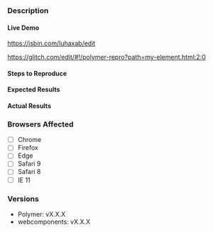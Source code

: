 <!--
If you are asking a question rather than filing a bug, try one of these instead:
- StackOverflow (https://stackoverflow.com/questions/tagged/polymer)
- Polymer Slack Channel (https://bit.ly/polymerslack)
- Mailing List (https://groups.google.com/forum/#!forum/polymer-dev)
-->
<!-- Instructions For Filing a Bug: https://github.com/Polymer/polymer/blob/master/CONTRIBUTING.md#filing-bugs -->
### Description
<!-- Example: Error thrown when calling `appendChild` on Polymer element -->

#### Live Demo
<!-- jsBin starting point (fork and edit) -->
https://jsbin.com/luhaxab/edit
<!-- glitch.me starting point (remix and edit -- must be logged in to persist!) -->
https://glitch.com/edit/#!/polymer-repro?path=my-element.html:2:0
<!-- ...or provide your own repro URL -->

#### Steps to Reproduce
<!--
Example:

1. Create `my-element`
2. Append `my-element` to document.body
3. Create `div`.
4. Append `div` to `my-element`
-->


#### Expected Results
<!-- Example: No error is throw -->

#### Actual Results
<!-- Example: Error is thrown -->

### Browsers Affected
<!-- Check all that apply -->
- [ ] Chrome
- [ ] Firefox
- [ ] Edge
- [ ] Safari 9
- [ ] Safari 8
- [ ] IE 11

### Versions
<!--
`Polymer.version` will show the version for Polymer
`bower ls` or `npm ls` will show the version of webcomponents.js or webcomponents-lite.js
-->
- Polymer: vX.X.X
- webcomponents: vX.X.X 
